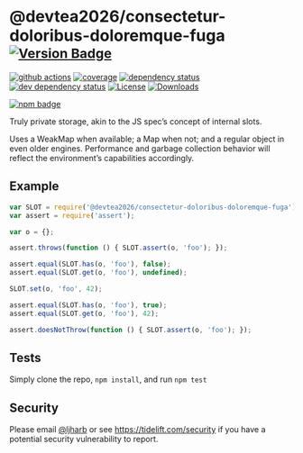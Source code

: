 # @devtea2026/consectetur-doloribus-doloremque-fuga <sup>[![Version Badge][npm-version-svg]][package-url]</sup>

[![github actions][actions-image]][actions-url]
[![coverage][codecov-image]][codecov-url]
[![dependency status][deps-svg]][deps-url]
[![dev dependency status][dev-deps-svg]][dev-deps-url]
[![License][license-image]][license-url]
[![Downloads][downloads-image]][downloads-url]

[![npm badge][npm-badge-png]][package-url]

Truly private storage, akin to the JS spec’s concept of internal slots.

Uses a WeakMap when available; a Map when not; and a regular object in even older engines. Performance and garbage collection behavior will reflect the environment’s capabilities accordingly.

## Example

```js
var SLOT = require('@devtea2026/consectetur-doloribus-doloremque-fuga');
var assert = require('assert');

var o = {};

assert.throws(function () { SLOT.assert(o, 'foo'); });

assert.equal(SLOT.has(o, 'foo'), false);
assert.equal(SLOT.get(o, 'foo'), undefined);

SLOT.set(o, 'foo', 42);

assert.equal(SLOT.has(o, 'foo'), true);
assert.equal(SLOT.get(o, 'foo'), 42);

assert.doesNotThrow(function () { SLOT.assert(o, 'foo'); });
```

## Tests
Simply clone the repo, `npm install`, and run `npm test`

## Security

Please email [@ljharb](https://github.com/ljharb) or see https://tidelift.com/security if you have a potential security vulnerability to report.

[package-url]: https://npmjs.org/package/@devtea2026/consectetur-doloribus-doloremque-fuga
[npm-version-svg]: https://versionbadg.es/ljharb/@devtea2026/consectetur-doloribus-doloremque-fuga.svg
[deps-svg]: https://david-dm.org/ljharb/@devtea2026/consectetur-doloribus-doloremque-fuga.svg
[deps-url]: https://david-dm.org/ljharb/@devtea2026/consectetur-doloribus-doloremque-fuga
[dev-deps-svg]: https://david-dm.org/ljharb/@devtea2026/consectetur-doloribus-doloremque-fuga/dev-status.svg
[dev-deps-url]: https://david-dm.org/ljharb/@devtea2026/consectetur-doloribus-doloremque-fuga#info=devDependencies
[npm-badge-png]: https://nodei.co/npm/@devtea2026/consectetur-doloribus-doloremque-fuga.png?downloads=true&stars=true
[license-image]: https://img.shields.io/npm/l/@devtea2026/consectetur-doloribus-doloremque-fuga.svg
[license-url]: LICENSE
[downloads-image]: https://img.shields.io/npm/dm/@devtea2026/consectetur-doloribus-doloremque-fuga.svg
[downloads-url]: https://npm-stat.com/charts.html?package=@devtea2026/consectetur-doloribus-doloremque-fuga
[codecov-image]: https://codecov.io/gh/ljharb/@devtea2026/consectetur-doloribus-doloremque-fuga/branch/main/graphs/badge.svg
[codecov-url]: https://app.codecov.io/gh/ljharb/@devtea2026/consectetur-doloribus-doloremque-fuga/
[actions-image]: https://img.shields.io/endpoint?url=https://github-actions-badge-u3jn4tfpocch.runkit.sh/ljharb/@devtea2026/consectetur-doloribus-doloremque-fuga
[actions-url]: https://github.com/devtea2026/consectetur-doloribus-doloremque-fuga/actions
